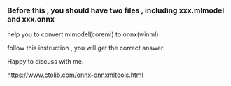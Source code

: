 ### Before this , you should have two files , including xxx.mlmodel and xxx.onnx

help you to convert mlmodel(coreml) to onnx(winml)


follow this instruction , you will get the correct answer.

Happy to discuss with me.

https://www.ctolib.com/onnx-onnxmltools.html
